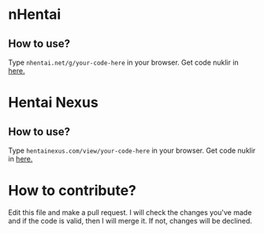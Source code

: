 # nHentai
## How to use?
Type `nhentai.net/g/your-code-here` in your browser.
Get code nuklir in <a href="https://ouo.io/EMCJyq">here.</a>

# Hentai Nexus
## How to use?
Type `hentainexus.com/view/your-code-here` in your browser.
Get code nuklir in <a href="https://ouo.io/nQo73F">here.</a>

# How to contribute?
Edit this file and make a pull request. I will check the changes you've made and if the code is valid, then I will merge it. If not, changes will be declined.
